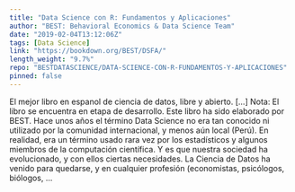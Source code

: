 ```yaml
---
title: "Data Science con R: Fundamentos y Aplicaciones"
author: "BEST: Behavioral Economics & Data Science Team"
date: "2019-02-04T13:12:06Z"
tags: [Data Science]
link: "https://bookdown.org/BEST/DSFA/"
length_weight: "9.7%"
repo: "BESTDATASCIENCE/DATA-SCIENCE-CON-R-FUNDAMENTOS-Y-APLICACIONES"
pinned: false
---
```


El mejor libro en espanol de ciencia de datos, libre y abierto. [...] Nota: El libro se encuentra en etapa de desarrollo. Este libro ha sido elaborado por BEST. Hace unos años el término Data Science no era tan conocido ni utilizado por la comunidad internacional, y menos aún local (Perú). En realidad, era un término usado rara vez por los estadísticos y algunos miembros de la computación científica. Y es que nuestra sociedad ha evolucionado, y con ellos ciertas necesidades. La Ciencia de Datos ha venido para quedarse, y en cualquier profesión (economistas, psicólogos, biólogos, ...
